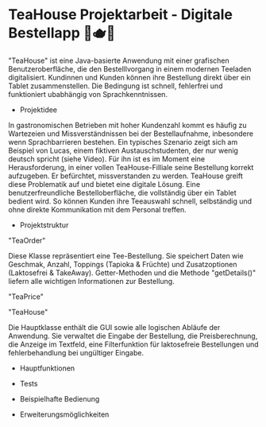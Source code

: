 # TeaHouse Projektarbeit - Digitale Bestellapp 🍵🫖🧋
"TeaHouse" ist eine Java-basierte Anwendung mit einer grafischen Benutzeroberfläche, die den Bestelllvorgang in einem modernen Teeladen digitalisiert.
Kundinnen und Kunden können ihre Bestellung direkt über ein Tablet zusammenstellen. Die Bedingung ist schnell, fehlerfrei und funktioniert ubabhängig von Sprachkenntnissen.

- Projektidee

In gastronomischen Betrieben mit hoher Kundenzahl kommt es häufig zu Wartezeien und Missverständnissen bei der Bestellaufnahme, inbesondere wenn Sprachbarrieren bestehen.
Ein typisches Szenario zeigt sich am Beispiel von Lucas, einem fiktiven Austauschstudenten, der nur wenig deutsch spricht (siehe Video).
Für ihn ist es im Moment eine Herausforderung, in einer vollen TeaHouse-Filliale seine Bestellung korrekt aufzugeben. Er befürchtet, missverstanden zu werden.
TeaHouse greift diese Problematik auf und bietet eine digitale Lösung. Eine benutzerfreundliche Bestelloberfläche, die vollständig über ein Tablet bedient wird. 
So können Kunden ihre Teeauswahl schnell, selbständig und ohne direkte Kommunikation mit dem Personal treffen.

- Projektstruktur 

"TeaOrder"

Diese Klasse repräsentiert eine Tee-Bestellung. Sie speichert Daten wie Geschmak, Anzahl, Toppings (Tapioka & Früchte) und Zusatzoptionen (Laktosefrei & TakeAway). Getter-Methoden und die Methode "getDetails()" liefern alle wichtigen Informationen zur Bestellung. 

"TeaPrice"

"TeaHouse"

Die Hauptklasse enthält die GUI sowie alle logischen Abläufe der Anwendung. Sie verwaltet die Eingabe der Bestellung, die Preisberechnung, die Anzeige im Textfeld, eine Filterfunktion für laktosefreie Bestellungen und fehlerbehandlung bei ungültiger Eingabe. 

- Hauptfunktionen 
 
- Tests

- Beispielhafte Bedienung 


- Erweiterungsmöglichkeiten

